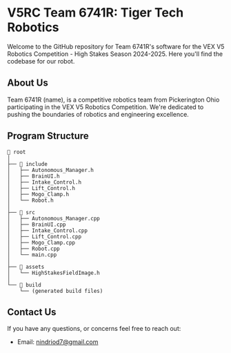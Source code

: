 # V5RC Team 6741R: Tiger Tech Robotics

Welcome to the GitHub repository for Team 6741R's software for the VEX V5 Robotics Competition - High Stakes Season 2024-2025. Here you'll find the codebase for our robot.

## About Us

Team 6741R (name), is a competitive robotics team from Pickerington Ohio participating in the VEX V5 Robotics Competition. We're dedicated to pushing the boundaries of robotics and engineering excellence.

## Program Structure
```
📁 root
│
├── 📁 include
│   ├── Autonomous_Manager.h
│   ├── BrainUI.h
│   ├── Intake_Control.h
│   ├── Lift_Control.h
│   ├── Mogo_Clamp.h
│   └── Robot.h
│
├── 📁 src
│   ├── Autonomous_Manager.cpp
│   ├── BrainUI.cpp
│   ├── Intake_Control.cpp
│   ├── Lift_Control.cpp
│   ├── Mogo_Clamp.cpp
│   ├── Robot.cpp
│   └── main.cpp
│
├── 📁 assets
│   └── HighStakesFieldImage.h
│
└── 📁 build
    └── (generated build files)
```

## Contact Us

If you have any questions, or concerns feel free to reach out:

- Email: nindriod7@gmail.com
